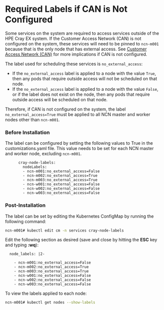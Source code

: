 # Required Labels if CAN is Not Configured

Some services on the system are required to access services outside of the HPE Cray EX system. If the Customer Access Network \(CAN\) is not configured on the system, these services will need to be pinned to `ncn-m001` because that is the only node that has external access. See [Customer Access Network \(CAN\)](Customer_Access_Network_CAN.md) for more implications if CAN is not configured.

The label used for scheduling these services is `no_external_access`:

- If the `no_external_access` label is applied to a node with the value `True`, then any pods that require outside access will not be scheduled on that node.
- If the `no_external_access` label is applied to a node with the value `False`, or if the label does not exist on the node, then any pods that require outside access will be scheduled on that node.

Therefore, if CAN is not configured on the system, the label `no_external_access=True` must be applied to all NCN master and worker nodes other than `ncn-m001`.

### Before Installation

The label can be configured by setting the following values to True in the customizations.yaml file. This value needs to be set for each NCN master and worker node, excluding `ncn-m001`.

```
      cray-node-labels:
        nodeLabels:
        - ncn-m001:no_external_access=False
        - ncn-m002:no_external_access=True
        - ncn-m003:no_external_access=True
        - ncn-w001:no_external_access=False
        - ncn-w002:no_external_access=False
        - ncn-w003:no_external_access=False
```

### Post-Installation

The label can be set by editing the Kubernetes ConfigMap by running the following command:

```bash
ncn-m001# kubectl edit cm -n services cray-node-labels
```

Edit the following section as desired \(save and close by hitting the **ESC** key and typing **:wq**\):

```
  node_labels: |2-

    - ncn-m001:no_external_access=False
    - ncn-m002:no_external_access=True
    - ncn-m003:no_external_access=True
    - ncn-w001:no_external_access=False
    - ncn-w002:no_external_access=False
    - ncn-w003:no_external_access=False
```

To view the labels applied to each node:

```bash
ncn-m001# kubectl get nodes --show-labels
```

